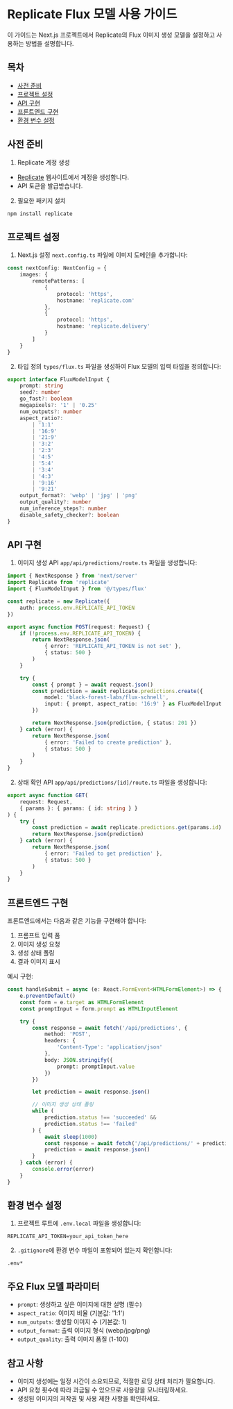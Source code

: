 # Replicate Flux 모델 사용 가이드

이 가이드는 Next.js 프로젝트에서 Replicate의 Flux 이미지 생성 모델을 설정하고 사용하는 방법을 설명합니다.

## 목차

-   [사전 준비](#사전-준비)
-   [프로젝트 설정](#프로젝트-설정)
-   [API 구현](#api-구현)
-   [프론트엔드 구현](#프론트엔드-구현)
-   [환경 변수 설정](#환경-변수-설정)

## 사전 준비

1. Replicate 계정 생성

-   [Replicate](https://replicate.com) 웹사이트에서 계정을 생성합니다.
-   API 토큰을 발급받습니다.

2. 필요한 패키지 설치

```bash
npm install replicate
```

## 프로젝트 설정

1. Next.js 설정
   `next.config.ts` 파일에 이미지 도메인을 추가합니다:

```typescript
const nextConfig: NextConfig = {
    images: {
        remotePatterns: [
            {
                protocol: 'https',
                hostname: 'replicate.com'
            },
            {
                protocol: 'https',
                hostname: 'replicate.delivery'
            }
        ]
    }
}
```

2. 타입 정의
   `types/flux.ts` 파일을 생성하여 Flux 모델의 입력 타입을 정의합니다:

```typescript
export interface FluxModelInput {
    prompt: string
    seed?: number
    go_fast?: boolean
    megapixels?: '1' | '0.25'
    num_outputs?: number
    aspect_ratio?:
        | '1:1'
        | '16:9'
        | '21:9'
        | '3:2'
        | '2:3'
        | '4:5'
        | '5:4'
        | '3:4'
        | '4:3'
        | '9:16'
        | '9:21'
    output_format?: 'webp' | 'jpg' | 'png'
    output_quality?: number
    num_inference_steps?: number
    disable_safety_checker?: boolean
}
```

## API 구현

1. 이미지 생성 API
   `app/api/predictions/route.ts` 파일을 생성합니다:

```typescript
import { NextResponse } from 'next/server'
import Replicate from 'replicate'
import { FluxModelInput } from '@/types/flux'

const replicate = new Replicate({
    auth: process.env.REPLICATE_API_TOKEN
})

export async function POST(request: Request) {
    if (!process.env.REPLICATE_API_TOKEN) {
        return NextResponse.json(
            { error: 'REPLICATE_API_TOKEN is not set' },
            { status: 500 }
        )
    }

    try {
        const { prompt } = await request.json()
        const prediction = await replicate.predictions.create({
            model: 'black-forest-labs/flux-schnell',
            input: { prompt, aspect_ratio: '16:9' } as FluxModelInput
        })

        return NextResponse.json(prediction, { status: 201 })
    } catch (error) {
        return NextResponse.json(
            { error: 'Failed to create prediction' },
            { status: 500 }
        )
    }
}
```

2. 상태 확인 API
   `app/api/predictions/[id]/route.ts` 파일을 생성합니다:

```typescript
export async function GET(
    request: Request,
    { params }: { params: { id: string } }
) {
    try {
        const prediction = await replicate.predictions.get(params.id)
        return NextResponse.json(prediction)
    } catch (error) {
        return NextResponse.json(
            { error: 'Failed to get prediction' },
            { status: 500 }
        )
    }
}
```

## 프론트엔드 구현

프론트엔드에서는 다음과 같은 기능을 구현해야 합니다:

1. 프롬프트 입력 폼
2. 이미지 생성 요청
3. 생성 상태 폴링
4. 결과 이미지 표시

예시 구현:

```typescript
const handleSubmit = async (e: React.FormEvent<HTMLFormElement>) => {
    e.preventDefault()
    const form = e.target as HTMLFormElement
    const promptInput = form.prompt as HTMLInputElement

    try {
        const response = await fetch('/api/predictions', {
            method: 'POST',
            headers: {
                'Content-Type': 'application/json'
            },
            body: JSON.stringify({
                prompt: promptInput.value
            })
        })

        let prediction = await response.json()

        // 이미지 생성 상태 폴링
        while (
            prediction.status !== 'succeeded' &&
            prediction.status !== 'failed'
        ) {
            await sleep(1000)
            const response = await fetch('/api/predictions/' + prediction.id)
            prediction = await response.json()
        }
    } catch (error) {
        console.error(error)
    }
}
```

## 환경 변수 설정

1. 프로젝트 루트에 `.env.local` 파일을 생성합니다:

```plaintext
REPLICATE_API_TOKEN=your_api_token_here
```

2. `.gitignore`에 환경 변수 파일이 포함되어 있는지 확인합니다:

```plaintext
.env*
```

## 주요 Flux 모델 파라미터

-   `prompt`: 생성하고 싶은 이미지에 대한 설명 (필수)
-   `aspect_ratio`: 이미지 비율 (기본값: '1:1')
-   `num_outputs`: 생성할 이미지 수 (기본값: 1)
-   `output_format`: 출력 이미지 형식 (webp/jpg/png)
-   `output_quality`: 출력 이미지 품질 (1-100)

## 참고 사항

-   이미지 생성에는 일정 시간이 소요되므로, 적절한 로딩 상태 처리가 필요합니다.
-   API 요청 횟수에 따라 과금될 수 있으므로 사용량을 모니터링하세요.
-   생성된 이미지의 저작권 및 사용 제한 사항을 확인하세요.